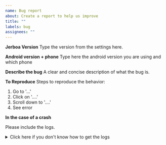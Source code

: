 ```yaml
---
name: Bug report
about: Create a report to help us improve
title: ""
labels: bug
assignees: ""
---
```


**Jerboa Version**
Type the version from the settings here.

**Android version + phone**
Type here the android version you are using and which phone

**Describe the bug**
A clear and concise description of what the bug is.

**To Reproduce**
Steps to reproduce the behavior:

1. Go to '...'
2. Click on '....'
3. Scroll down to '....'
4. See error

**In the case of a crash**

Please include the logs.

<details><summary>Click here if you don't know how to get the logs</summary>


Follow these steps (skip the ones you already have done):
- Enable developer options and USB DEBUGGING
- Install ADB on your PC
- Connect your phone to your PC
- Execute this command on PC

### To enable developer options and USD DEBUGGING

[Follow this article](https://developer.android.com/studio/debug/dev-options)
In essence you find the build number in About section of settings page and tap it a few times
Then open developer options and enable USB DEBUGGING

### Install ADB on your PC

Download ADB from here [https://adbinstaller.com/](https://adbinstaller.com/)

Unzip it

### Connect your phone to your PC

Use a USB cable to connect your phone to your PC

### Execute this command on PC
On windows open Powershell in the directory with the adb.exe (where you unzipped it, if you didn't add it to the PATH)

On Unix open a shell in the directory with the adb (where you unzipped it, if you didn't add it to the PATH)

To test if this is working type `adb devices`, this should output a device

Then execute this command `adb shell logcat --pid $(adb shell "timeout 5s logcat | sed -En 's/.*com.jerboa.*, PID: (\S*)/\1/p'| tail -1")`
The above command will print the logs of the latest execution of Jerboa (regardless of which version/build).

That should look like something like this.
![example_cmd.png](../../media/example_cmd.png)

Copy the full output and paste it here. (If not possible just include the few lines below `FATAL EXCEPTION: main` )

</details>
